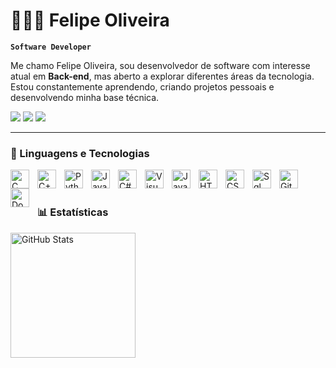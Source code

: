 # 👨🏻‍💻 Felipe Oliveira

**`Software Developer`**

Me chamo Felipe Oliveira, sou desenvolvedor de software com interesse atual em **Back-end**, mas aberto a explorar diferentes áreas da tecnologia. Estou constantemente aprendendo, criando projetos pessoais e desenvolvendo minha base técnica.

<p align="left">
    <a href="https://www.linkedin.com/in/felipe-oliveira-it/" target="_blank" style="text-decoration: none;">
    <img src="https://img.shields.io/badge/-LinkedIn-%230077B5?style=for-the-badge&logo=linkedin&logoColor=white">
    </a>
    <a href="mailto:felipeoliveirait10@gmail.com" target="_blank" style="text-decoration: none;">
    <img src="https://img.shields.io/badge/Gmail-D14836?style=for-the-badge&logo=gmail&logoColor=white">
    </a>
 	<a href="https://github.com/felipeoliveirait" target="_blank" style="text-decoration: none;">
    <img src="https://img.shields.io/badge/GitHub-100000?style=for-the-badge&logo=github&logoColor=white">
    </a>
</p>

---

### 🤖 Linguagens e Tecnologias

<img 
    align="left" 
    alt="C" 
    title="C"
    width="30px" 
    style="padding-right: 10px;" 
    src="https://cdn.jsdelivr.net/gh/devicons/devicon@latest/icons/c/c-original.svg" 
/>
<img 
    align="left" 
    alt="C++" 
    title="C++"
    width="30px" 
    style="padding-right: 10px;" 
    src="https://cdn.jsdelivr.net/gh/devicons/devicon@latest/icons/cplusplus/cplusplus-original.svg" 
/>    

<img 
    align="left" 
    alt="Python" 
    title="Python"
    width="30px" 
    style="padding-right: 10px;" 
    src="https://cdn.jsdelivr.net/gh/devicons/devicon@latest/icons/python/python-original.svg" 
/>
<img 
    align="left" 
    alt="Java" 
    title="Java"
    width="30px" 
    style="padding-right: 10px;" 
    src="https://cdn.jsdelivr.net/gh/devicons/devicon@latest/icons/java/java-original.svg" 
/>
<img 
    align="left" 
    alt="C#" 
    title="C#"
    width="30px" 
    style="padding-right: 10px;" 
    src="https://cdn.jsdelivr.net/gh/devicons/devicon@latest/icons/csharp/csharp-original.svg" 
/>
<img 
    align="left" 
    alt="Visual Basic" 
    title="Visual Basic"
    width="30px" 
    style="padding-right: 10px;" 
    src="https://cdn.jsdelivr.net/gh/devicons/devicon@latest/icons/visualbasic/visualbasic-original.svg" 
/>
<img 
    align="left" 
    alt="JavaScript" 
    title="JavaScript"
    width="30px" 
    style="padding-right: 10px;" 
    src="https://cdn.jsdelivr.net/gh/devicons/devicon@latest/icons/javascript/javascript-original.svg" 
/>
<img 
    align="left" 
    alt="HTML"
    title="HTML" 
    width="30px" 
    style="padding-right: 10px;" 
    src="https://cdn.jsdelivr.net/gh/devicons/devicon@latest/icons/html5/html5-original.svg" 
/>
<img 
    align="left" 
    alt="CSS" 
    title="CSS"
    width="30px" 
    style="padding-right: 10px;" 
    src="https://cdn.jsdelivr.net/gh/devicons/devicon@latest/icons/css3/css3-original.svg" 
/>
<img 
    align="left" 
    alt="Sql" 
    title="Sql"
    width="30px" 
    style="padding-right: 10px;" 
    src="https://cdn.jsdelivr.net/gh/devicons/devicon@latest/icons/azuresqldatabase/azuresqldatabase-original.svg" 
/>
<img 
    align="left" 
    alt="Git" 
    title="Git"
    width="30px" 
    style="padding-right: 10px;" 
    src="https://cdn.jsdelivr.net/gh/devicons/devicon@latest/icons/git/git-original.svg" 
/>
<img 
    align="left" 
    alt="Docker" 
    title="Docker"
    width="30px" 
    style="padding-right: 10px;" 
    src="https://cdn.jsdelivr.net/gh/devicons/devicon@latest/icons/docker/docker-original.svg" 
/>

<br/>
<br/>

### 📊 Estatísticas

<img 
      align="left" 
      alt="GitHub Stats" 
      height="200" 
      src="https://github-readme-stats.vercel.app/api/top-langs/?username=felipeoliveirait&theme=tokyonight&layout=compact&custom_title=Tecnologias&langs_count=9" 
  />
</p>
